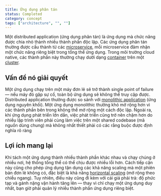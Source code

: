 ```yaml
---
title: Ứng dụng phân tán
status: Completed
category: concept
tags: ["architecture", "", ""]
---
```


Một distributed application (ứng dụng phân tán) là ứng dụng mà chức năng được chia nhỏ thành nhiều thành phần độc lập. Các ứng dụng phân tán thường được cấu thành từ các [microservice](/microservices-architecture/), mỗi microservice đảm nhận một chức năng riêng biệt trong tổng thể ứng dụng. Trong môi trường cloud native, các thành phần này thường chạy dưới dạng [container](/container/) trên một [cluster](/cluster/). 

## Vấn đề nó giải quyết 

Một ứng dụng chạy trên một máy đơn lẻ sẽ trở thành single point of failure — nếu máy đó gặp sự cố, toàn bộ ứng dụng sẽ không thể truy cập được. Distributed application thường được so sánh với [monolithic application](/monolithic-apps/) (ứng dụng nguyên khối). Một ứng dụng monolithic thường khó mở rộng hơn vì các thành phần bên trong không thể mở rộng một cách độc lập. Ngoài ra, khi ứng dụng phát triển lớn dần, việc phát triển cũng trở nên chậm hơn do nhiều lập trình viên phải cùng làm việc trên một shared codebase (mã nguồn dùng chung) mà không nhất thiết phải có các rằng buộc được định nghĩa rõ ràng 

## Lợi ích mang lại

Khi tách một ứng dụng thành nhiều thành phần khác nhau và chạy chúng ở nhiều nơi, hệ thống tổng thể có thể chịu được nhiều lỗi hơn. Cách tiếp cận này cũng cho phép ứng dụng tận dụng các khả năng scaling mà một phiên bản đơn lẻ không có, đặc biệt là khả năng [horizontal scaling](/horizontal-scaling/) (mở rộng theo chiều ngang). Tuy nhiên, điều này cũng đi kèm với cái giá phải trả: độ phức tạp và gánh nặng vận hành tăng lên — thay vì chỉ chạy một ứng dụng duy nhất, bạn giờ phải quản lý nhiều thành phần ứng dụng riêng biệt. 

